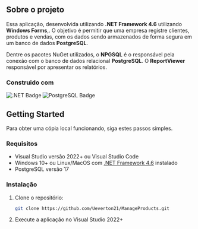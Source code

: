 ## Sobre o projeto
Essa aplicação, desenvolvida utilizando **.NET Framework 4.6** utilizando **Windows Forms**,. O objetivo é permitir que uma empresa registre clientes, 
produtos e vendas, com os dados sendo armazenados de forma segura em um banco de dados **PostgreSQL**.

Dentre os pacotes NuGet utilizados, o **NPGSQL** é o responsável pela conexão com o banco de dados relacional **PostgreSQL**. 
O **ReportViewer** responsável por apresentar os relatórios.

### Construido com

![.NET Badge](https://img.shields.io/badge/.NET-512BD4?logo=dotnet&logoColor=fff&style=for-the-badge)
![PostgreSQL Badge](https://img.shields.io/badge/PostgreSQL-4479A1?logo=postgresql&logoColor=fff&style=for-the-badge)

## Getting Started
Para obter uma cópia local funcionando, siga estes passos simples.

### Requisitos
- Visual Studio versão 2022+ ou Visual Studio Code
- Windows 10+ ou Linux/MacOS com [.NET Framework 4.6][dot-net-sdk] instalado
- PostgreSQL versão 17

### Instalação
1. Clone o repositório:
    ```sh 
    git clone https://github.com/Ueverton21/ManageProducts.git
    ```
2. Execute a aplicação no Visual Studio 2022+


[dot-net-sdk]: https://www.microsoft.com/pt-br/download/details.aspx?id=48137
